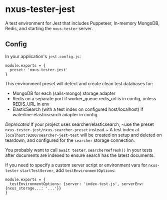 # nxus-tester-jest

A test environment for Jest that includes Puppeteer, In-memory MongoDB, Redis, and starting the `nxus-tester` server.

## Config

In your application's `jest.config.js`:
```
module.exports = {
  preset: 'nxus-tester-jest'
}
```

This environment preset will detect and create clean test databases for:
 * MongoDB for each (sails-mongo) storage adapter
 * Redis on a separate port if worker_queue.redis_url is in config, unless REDIS_URL in env
 * ElasticSearch (with a test index on configured host/localhost) if waterline-elasticsearch adapter in config.

*Deprecated* If your project uses searcher/elasticsearch, ~use the preset `nxus-tester-jest/nxus-searcher-preset` instead.~ A test index at `localhost:9200/searcher-jest-test` will be created on setup and deleted on teardown, and configured for the `searcher` storage connection.

You probably want to call `await tester.searcherRefresh()` in your tests after documents are indexed to ensure search has the latest documents.


If you need to specify a custom server script or environment vars for `nxus-tester` `startTestServer`, add `testEnvironmentOptions`:
```
module.exports = {
  testEnvironmentOptions: {server: 'index-test.js', serverEnv: {nxus_storage...: '...'}}
}
```
